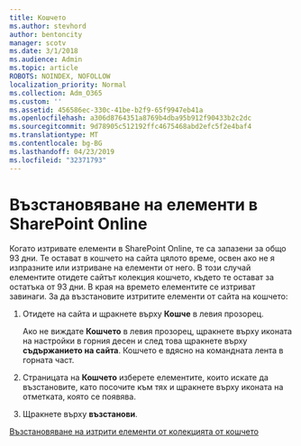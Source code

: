 ```yaml
---
title: Кошчето
ms.author: stevhord
author: bentoncity
manager: scotv
ms.date: 3/1/2018
ms.audience: Admin
ms.topic: article
ROBOTS: NOINDEX, NOFOLLOW
localization_priority: Normal
ms.collection: Adm_O365
ms.custom: ''
ms.assetid: 456586ec-330c-41be-b2f9-65f9947eb41a
ms.openlocfilehash: a306d8764351a8769b4dba95b912f90433b2c2dc
ms.sourcegitcommit: 9d78905c512192ffc4675468abd2efc5f2e4baf4
ms.translationtype: MT
ms.contentlocale: bg-BG
ms.lasthandoff: 04/23/2019
ms.locfileid: "32371793"
---
```

# <a name="restore-items-in-sharepoint-online"></a>Възстановяване на елементи в SharePoint Online

Когато изтривате елементи в SharePoint Online, те са запазени за общо 93 дни. Те остават в кошчето на сайта цялото време, освен ако не я изпразните или изтриване на елементи от него. В този случай елементите отидете сайтът колекция кошчето, където те остават за остатъка от 93 дни. В края на времето елементите се изтриват завинаги. За да възстановите изтритите елементи от сайта на кошчето:
  
1. Отидете на сайта и щракнете върху **Кошче** в левия прозорец. 
    
    Ако не виждате **Кошчето** в левия прозорец, щракнете върху иконата на настройки в горния десен и след това щракнете върху **съдържанието на сайта**. Кошчето е вдясно на командната лента в горната част.
    
2. Страницата на **Кошчето** изберете елементите, които искате да възстановите, като посочите към тях и щракнете върху иконата на отметката, която се появява. 
    
3. Щракнете върху **възстанови**.
    
[Възстановяване на изтрити елементи от колекцията от кошчето](https://go.microsoft.com/fwlink/?linkid=866439)
  

